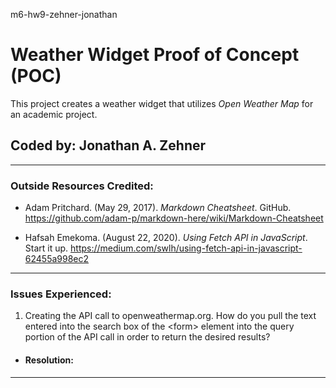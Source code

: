 m6-hw9-zehner-jonathan

# Weather Widget Proof of Concept (POC)

This project creates a weather widget that utilizes _Open Weather Map_ for an academic project.

## Coded by: Jonathan A. Zehner

---

### Outside Resources Credited:

- Adam Pritchard. (May 29, 2017). _Markdown Cheatsheet_. GitHub. https://github.com/adam-p/markdown-here/wiki/Markdown-Cheatsheet

- Hafsah Emekoma. (August 22, 2020). _Using Fetch API in JavaScript_. Start it up. https://medium.com/swlh/using-fetch-api-in-javascript-62455a998ec2

---

### Issues Experienced:

1. Creating the API call to openweathermap.org. How do you pull the text entered into the search box of the \<form> element into the query portion of the API call in order to return the desired results?

- #### Resolution:

---
